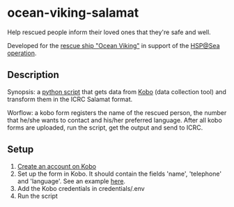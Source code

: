 # ocean-viking-salamat
Help rescued people inform their loved ones that they're safe and well. 

Developed for the [rescue ship "Ocean Viking"](https://sosmediterranee.com/about-us/) in support of the [HSP@Sea operation](https://go.ifrc.org/emergencies/5425).

## Description

Synopsis: a [python script](https://packaging.python.org/en/latest/tutorials/packaging-projects/) that gets data from [Kobo](https://www.kobotoolbox.org/) (data collection tool) and transform them in the ICRC Salamat format.

Worflow: a kobo form registers the name of the rescued person, the number that he/she wants to contact and his/her preferred language. After all kobo forms are uploaded, run the script, get the output and send to ICRC.

## Setup

1. [Create an account on Kobo](https://kf.kobotoolbox.org/accounts/register/#/)
2. Set up the form in Kobo. It should contain the fields 'name', 'telephone' and 'language'. See an example [here](https://docs.google.com/spreadsheets/d/1LVxKnWFMr_x7DczDL-wvKCPbntnZ1tjx/edit?usp=sharing&ouid=110480065025740210638&rtpof=true&sd=true).
3. Add the Kobo credentials in credentials/.env
4. Run the script
